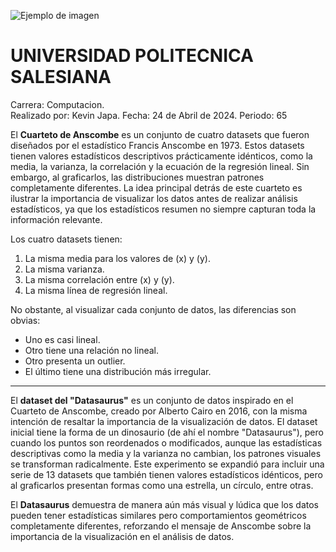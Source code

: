 ![Ejemplo de imagen](https://upload.wikimedia.org/wikipedia/commons/b/b0/Logo_Universidad_Polit%C3%A9cnica_Salesiana_del_Ecuador.png)
# **UNIVERSIDAD POLITECNICA SALESIANA**  
Carrera: Computacion.  
Realizado por: Kevin Japa. 
Fecha: 24 de Abril de 2024.
Periodo: 65  

El **Cuarteto de Anscombe** es un conjunto de cuatro datasets que fueron diseñados por el estadístico Francis Anscombe en 1973. Estos datasets tienen valores estadísticos descriptivos prácticamente idénticos, como la media, la varianza, la correlación y la ecuación de la regresión lineal. Sin embargo, al graficarlos, las distribuciones muestran patrones completamente diferentes. La idea principal detrás de este cuarteto es ilustrar la importancia de visualizar los datos antes de realizar análisis estadísticos, ya que los estadísticos resumen no siempre capturan toda la información relevante.

Los cuatro datasets tienen:
1. La misma media para los valores de \(x\) y \(y\).
2. La misma varianza.
3. La misma correlación entre \(x\) y \(y\).
4. La misma línea de regresión lineal.

No obstante, al visualizar cada conjunto de datos, las diferencias son obvias:
- Uno es casi lineal.
- Otro tiene una relación no lineal.
- Otro presenta un outlier.
- El último tiene una distribución más irregular.

---

El **dataset del "Datasaurus"** es un conjunto de datos inspirado en el Cuarteto de Anscombe, creado por Alberto Cairo en 2016, con la misma intención de resaltar la importancia de la visualización de datos. El dataset inicial tiene la forma de un dinosaurio (de ahí el nombre "Datasaurus"), pero cuando los puntos son reordenados o modificados, aunque las estadísticas descriptivas como la media y la varianza no cambian, los patrones visuales se transforman radicalmente. Este experimento se expandió para incluir una serie de 13 datasets que también tienen valores estadísticos idénticos, pero al graficarlos presentan formas como una estrella, un círculo, entre otras. 

El **Datasaurus** demuestra de manera aún más visual y lúdica que los datos pueden tener estadísticas similares pero comportamientos geométricos completamente diferentes, reforzando el mensaje de Anscombe sobre la importancia de la visualización en el análisis de datos.


